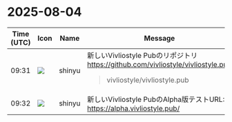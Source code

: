 # 2025-08-04

|Time (UTC)|Icon|Name|Message|
|---|---|---|---|
|09:31|![](https://avatars.slack-edge.com/2018-04-27/354445776386_e258f5ed5ba887b08668_72.jpg)|shinyu|新しいVivliostyle Pubのリポジトリ<br><https://github.com/vivliostyle/vivliostyle.pub><br><blockquote>vivliostyle/vivliostyle.pub</blockquote>|
|09:32|![](https://avatars.slack-edge.com/2018-04-27/354445776386_e258f5ed5ba887b08668_72.jpg)|shinyu|新しいVivliostyle PubのAlpha版テストURL:<br><https://alpha.vivliostyle.pub/>|
